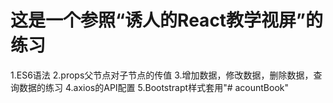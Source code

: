 ﻿# 这是一个参照“诱人的React教学视屏”的练习

1.ES6语法
2.props父节点对子节点的传值
3.增加数据，修改数据，删除数据，查询数据的练习
4.axios的API配置
5.Bootstrapt样式套用"# acountBook" 
